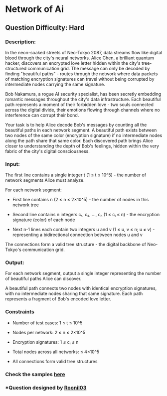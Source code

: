 # Network of Ai
## Question Difficulty: Hard
### Description:
In the neon-soaked streets of Neo-Tokyo 2087, data streams flow like digital blood through the city's neural networks. Alice Chen, a brilliant quantum hacker, discovers an encrypted love letter hidden within the city's tree-structured communication grid. The message can only be decoded by finding "beautiful paths" - routes through the network where data packets of matching encryption signatures can travel without being corrupted by intermediate nodes carrying the same signature.

Bob Nakamura, a rogue AI security specialist, has been secretly embedding romantic messages throughout the city's data infrastructure. Each beautiful path represents a moment of their forbidden love - two souls connected across the digital divide, their emotions flowing through channels where no interference can corrupt their bond.

Your task is to help Alice decode Bob's messages by counting all the beautiful paths in each network segment. A beautiful path exists between two nodes of the same color (encryption signature) if no intermediate nodes along the path share that same color. Each discovered path brings Alice closer to understanding the depth of Bob's feelings, hidden within the very fabric of the city's digital consciousness.

### Input:
The first line contains a single integer t (1 ≤ t ≤ 10^5) - the number of network segments Alice must analyze.

For each network segment:
- First line contains n (2 ≤ n ≤ 2×10^5) - the number of nodes in this network tree

- Second line contains n integers c₁, c₂, ..., cₙ (1 ≤ cᵢ ≤ n) - the encryption signature (color) of each node

- Next n-1 lines each contain two integers u and v (1 ≤ u, v ≤ n; u ≠ v) - representing a bidirectional connection between nodes u and v

The connections form a valid tree structure - the digital backbone of Neo-Tokyo's communication grid.

### Output:
For each network segment, output a single integer representing the number of beautiful paths Alice can discover.

A beautiful path connects two nodes with identical encryption signatures, with no intermediate nodes sharing that same signature. Each path represents a fragment of Bob's encoded love letter.

### Constraints

- Number of test cases: 1 ≤ t ≤ 10^5

- Nodes per network: 2 ≤ n ≤ 2×10^5

- Encryption signatures: 1 ≤ cᵢ ≤ n

- Total nodes across all networks: ≤ 4×10^5

- All connections form valid tree structures

### Check the samples <a href="https://github.com/Roonil03/while-TLE-25/tree/main/NetworkOfAi/Tests/SampleCases/">here</a>

### *Question designed by <a href="https://github.com/Roonil03">Roonil03</a>
